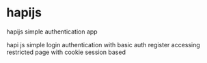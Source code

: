 # hapijs
hapijs simple authentication app


hapi js simple login authentication with basic auth 
register
accessing restricted page with cookie session based

